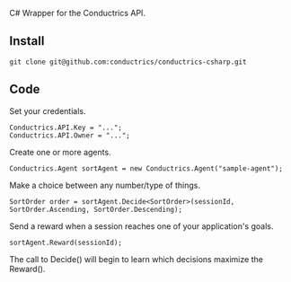C# Wrapper for the Conductrics API.

Install
-------

    git clone git@github.com:conductrics/conductrics-csharp.git

Code
----


Set your credentials.

    Conductrics.API.Key = "...";
    Conductrics.API.Owner = "...";


Create one or more agents.

    Conductrics.Agent sortAgent = new Conductrics.Agent("sample-agent");


Make a choice between any number/type of things.

    SortOrder order = sortAgent.Decide<SortOrder>(sessionId, SortOrder.Ascending, SortOrder.Descending);


Send a reward when a session reaches one of your application's goals.

    sortAgent.Reward(sessionId);

The call to Decide() will begin to learn which decisions maximize the Reward().
